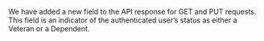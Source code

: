 We have added a new field to the API response for GET and PUT requests. This field is an indicator of the authenticated user’s status as either a Veteran or a Dependent.
